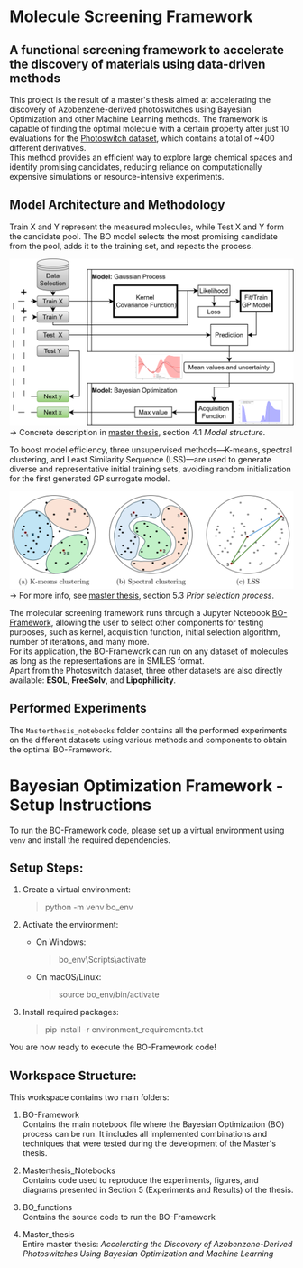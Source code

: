 # Molecule Screening Framework

## A functional screening framework to accelerate the discovery of materials using data-driven methods

This project is the result of a master's thesis aimed at accelerating the discovery of Azobenzene-derived photoswitches using Bayesian Optimization and other Machine Learning methods. The framework is capable of finding the optimal molecule with a certain property after just 10 evaluations for the [Photoswitch dataset](https://github.com/Ryan-Rhys/The-Photoswitch-Dataset/blob/master/dataset/photoswitches.csv), which contains a total of ~400 different derivatives.  
This method provides an efficient way to explore large chemical spaces and identify promising candidates, reducing reliance on computationally expensive simulations or resource-intensive experiments.

## Model Architecture and Methodology

Train X and Y represent the measured molecules, while Test X and Y form the candidate pool. The BO model selects the most promising candidate from the pool, adds it to the training set, and repeats the process.

![Alt text](./readme_img/Model_architecture.png)  
→ Concrete description in [master thesis](/Master_thesis.pdf), section 4.1 *Model structure*.

To boost model efficiency, three unsupervised methods—K-means, spectral clustering, and Least Similarity Sequence (LSS)—are used to generate diverse and representative initial training sets, avoiding random initialization for the first generated GP surrogate model.

![Alt text](./readme_img/Algorithm%20ilustration.png)  
→ For more info, see [master thesis](/Master_thesis.pdf), section 5.3 *Prior selection process*.

The molecular screening framework runs through a Jupyter Notebook [BO-Framework](/BO-Framework.ipynb), allowing the user to select other components for testing purposes, such as kernel, acquisition function, initial selection algorithm, number of iterations, and many more.  
For its application, the BO-Framework can run on any dataset of molecules as long as the representations are in SMILES format.  
Apart from the Photoswitch dataset, three other datasets are also directly available: **ESOL**, **FreeSolv**, and **Lipophilicity**.

## Performed Experiments

The `Masterthesis_notebooks` folder contains all the performed experiments on the different datasets using various methods and components to obtain the optimal BO-Framework.


Bayesian Optimization Framework - Setup Instructions
====================================================

To run the BO-Framework code, please set up a virtual environment using `venv`
and install the required dependencies.

Setup Steps:
------------

1. Create a virtual environment:
   > python -m venv bo_env

2. Activate the environment:
   - On Windows:
     > bo_env\Scripts\activate
   - On macOS/Linux:
     > source bo_env/bin/activate

3. Install required packages:
   > pip install -r environment_requirements.txt

You are now ready to execute the BO-Framework code!

Workspace Structure:
--------------------

This workspace contains two main folders:

1. BO-Framework  
   Contains the main notebook file where the Bayesian Optimization (BO) process can be run.
   It includes all implemented combinations and techniques that were tested during the
   development of the Master's thesis.

2. Masterthesis_Notebooks  
   Contains code used to reproduce the experiments, figures, and diagrams presented in
   Section 5 (Experiments and Results) of the thesis.

3. BO_functions   
   Contains the source code to run the BO-Framework

4. Master_thesis  
   Entire master thesis: *Accelerating the Discovery of Azobenzene-Derived Photoswitches Using Bayesian Optimization and Machine Learning*